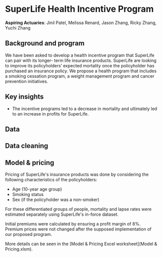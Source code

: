 # SuperLife Health Incentive Program

**Aspiring Actuaries**: Jinil Patel, Melissa Renard, Jason Zhang, Ricky Zhang, Yuchi Zhang

## Background and program

We have been asked to develop a health incentive program that SuperLife can pair with its longer- term life insurance products. SuperLife are looking to improve its policyholders’ expected mortality once the policyholder has purchased an insurance policy. We propose a health program that includes a smoking cessation program, a weight management program and cancer prevention initiatives.

## Key insights
- The incentive programs led to a decrease in mortality and ultimately led to an increase in profits for SuperLife.
## Data

## Data cleaning

## Model \& pricing

Pricing of SuperLife's insurance products was done by considering the following characteristics of the policyholders:
- Age (10-year age group)
- Smoking status
- Sex (if the policyholder was a non-smoker)

For these differentiated groups of people, mortality and lapse rates were estimated separately using SuperLife's in-force dataset. 

Initial premiums were calculated by ensuring a profit margin of 8\%. Premium prices were not changed after the supposed implementation of our proposed program. 

More details can be seen in the [Model & Pricing Excel worksheet](Model & Pricing.xlsm).
